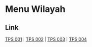 # Menu Wilayah

## Link

[TPS 001](https://github.com/gigit-pemilu/pemilu-2024-71-sulawesi-utara/tree/main/pilpres/hitung-suara/sub/71-sulawesi-utara/sub/09-kep-siau-tagulandang-biaro/sub/07-biaro/sub/2001-buang/sub/001-tps)
 | 
[TPS 002](https://github.com/gigit-pemilu/pemilu-2024-71-sulawesi-utara/tree/main/pilpres/hitung-suara/sub/71-sulawesi-utara/sub/09-kep-siau-tagulandang-biaro/sub/07-biaro/sub/2001-buang/sub/002-tps)
 | 
[TPS 003](https://github.com/gigit-pemilu/pemilu-2024-71-sulawesi-utara/tree/main/pilpres/hitung-suara/sub/71-sulawesi-utara/sub/09-kep-siau-tagulandang-biaro/sub/07-biaro/sub/2001-buang/sub/003-tps)
 | 
[TPS 004](https://github.com/gigit-pemilu/pemilu-2024-71-sulawesi-utara/tree/main/pilpres/hitung-suara/sub/71-sulawesi-utara/sub/09-kep-siau-tagulandang-biaro/sub/07-biaro/sub/2001-buang/sub/004-tps)

